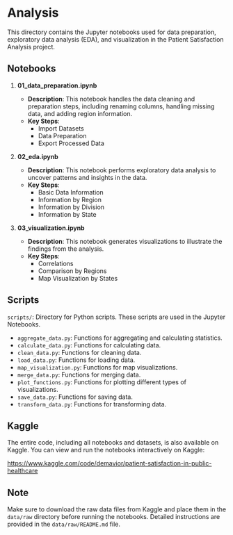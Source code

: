 # Analysis

This directory contains the Jupyter notebooks used for data preparation, exploratory data analysis (EDA), and visualization in the Patient Satisfaction Analysis project.

## Notebooks

1. **01_data_preparation.ipynb**
   - **Description**: This notebook handles the data cleaning and preparation steps, including renaming columns, handling missing data, and adding region information.
   - **Key Steps**:
     - Import Datasets
     - Data Preparation
     - Export Processed Data

2. **02_eda.ipynb**
   - **Description**: This notebook performs exploratory data analysis to uncover patterns and insights in the data.
   - **Key Steps**:
     - Basic Data Information
     - Information by Region
     - Information by Division
     - Information by State

3. **03_visualization.ipynb**
   - **Description**: This notebook generates visualizations to illustrate the findings from the analysis.
   - **Key Steps**:
     - Correlations
     - Comparison by Regions
     - Map Visualization by States

## Scripts

`scripts/`: Directory for Python scripts. These scripts are used in the Jupyter Notebooks.
- `aggregate_data.py`: Functions for aggregating and calculating statistics.
- `calculate_data.py`: Functions for calculating data.
- `clean_data.py`: Functions for cleaning data.
- `load_data.py`: Functions for loading data.
- `map_visualization.py`: Functions for map visualizations.
- `merge_data.py`: Functions for merging data.
- `plot_functions.py`: Functions for plotting different types of visualizations.
- `save_data.py`: Functions for saving data.
- `transform_data.py`: Functions for transforming data.

## Kaggle

The entire code, including all notebooks and datasets, is also available on Kaggle. You can view and run the notebooks interactively on Kaggle:

https://www.kaggle.com/code/demavior/patient-satisfaction-in-public-healthcare

## Note

Make sure to download the raw data files from Kaggle and place them in the `data/raw` directory before running the notebooks. Detailed instructions are provided in the `data/raw/README.md` file.
